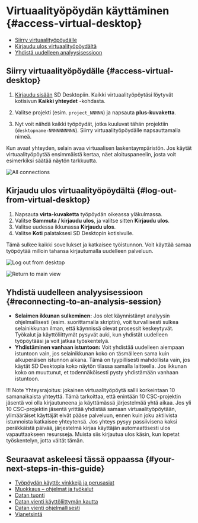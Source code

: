 # Virtuaalityöpöydän käyttäminen {#access-virtual-desktop}

* [Siirry virtuaalityöpöydälle](#access-virtual-desktop)
* [Kirjaudu ulos virtuaalityöpöydältä](#log-out-from-virtual-desktop)
* [Yhdistä uudelleen analyysisessioon](#reconnecting-to-an-analysis-session)

## Siirry virtuaalityöpöydälle {#access-virtual-desktop}

1. [Kirjaudu sisään](./sd-desktop-login.md) SD Desktopiin. Kaikki virtuaalityöpöytäsi löytyvät kotisivun **Kaikki yhteydet** -kohdasta.

2. Valitse projekti (esim. `project_NNNNN`) ja napsauta **plus-kuvaketta**.

3. Nyt voit nähdä kaikki työpöydät, jotka kuuluvat tähän projektiin (`desktopname-NNNNNNNNNN`). Siirry virtuaalityöpöydälle napsauttamalla nimeä.

Kun avaat yhteyden, selain avaa virtuaalisen laskentaympäristön. Jos käytät virtuaalityöpöytää ensimmäistä kertaa, näet aloituspaneelin, josta voit esimerkiksi säätää näytön tarkkuutta.

![All connections](https://a3s.fi/docs-files/sensitive-data/SD_Desktop/Desktop_AllConnections.png)

## Kirjaudu ulos virtuaalityöpöydältä {#log-out-from-virtual-desktop}

1. Napsauta **virta-kuvaketta** työpöydän oikeassa yläkulmassa.
2. Valitse **Sammuta / kirjaudu ulos**, ja valitse sitten **Kirjaudu ulos**.
3. Valitse uudessa ikkunassa **Kirjaudu ulos**.
4. Valitse **Koti** palataksesi SD Desktopin kotisivulle.

Tämä sulkee kaikki sovellukset ja katkaisee työistunnon. Voit käyttää samaa työpöytää milloin tahansa kirjautumalla uudelleen palveluun.

![Log out from desktop](https://a3s.fi/docs-files/sensitive-data/SD_Desktop/Desktop_LogOut1.png)

![Return to main view](https://a3s.fi/docs-files/sensitive-data/SD_Desktop/Desktop_LogOut2.png)

## Yhdistä uudelleen analyysisessioon {#reconnecting-to-an-analysis-session}

* **Selaimen ikkunan sulkeminen:** Jos olet käynnistänyt analyysin ohjelmallisesti (esim. suorittamalla skriptin), voit turvallisesti sulkea selainikkunan ilman, että käynnissä olevat prosessit keskeytyvät. Työkalut ja käyttöliittymät pysyvät auki, kun yhdistät uudelleen työpöytääsi ja voit jatkaa työskentelyä.
* **Yhdistäminen vanhaan istuntoon:** Voit yhdistää uudelleen aiempaan istuntoon vain, jos selainikkunan koko on täsmälleen sama kuin alkuperäisen istunnon aikana. Tämä on tyypillisesti mahdollista vain, jos käytät SD Desktopia koko näytön tilassa samalla laitteella. Jos ikkunan koko on muuttunut, et todennäköisesti pysty yhdistämään vanhaan istuntoon.

!!! Note
    Yhteysrajoitus: jokainen virtuaalityöpöytä sallii korkeintaan 10 samanaikaista yhteyttä. Tämä tarkoittaa, että enintään 10 CSC-projektin jäsentä voi olla kirjautuneena ja käyttämässä järjestelmää yhtä aikaa. Jos yli 10 CSC-projektin jäsentä yrittää yhdistää samaan virtuaalityöpöytään, ylimääräiset käyttäjät eivät pääse palveluun, ennen kuin joku aktiivista istunnoista katkaisee yhteytensä.
    Jos yhteys pysyy passiivisena kaksi peräkkäistä päivää, järjestelmä kirjaa käyttäjän automaattisesti ulos vapauttaakseen resursseja. Muista siis kirjautua ulos käsin, kun lopetat työskentelyn, jotta vältät tämän.

## Seuraavat askeleesi tässä oppaassa {#your-next-steps-in-this-guide}

* [Työpöydän käyttö: vinkkejä ja perusasiat](./sd-desktop-working.md)
* [Muokkaus – ohjelmat ja työkalut](./sd-desktop-software.md)
* [Datan tuonti](./sd-desktop-access.md)
* [Datan vienti käyttöliittymän kautta](./sd-desktop-export.md)
* [Datan vienti ohjelmallisesti](./sd-desktop-export-commandline.md)
* [Vianetsintä](./sd-desktop-troubleshooting.md)